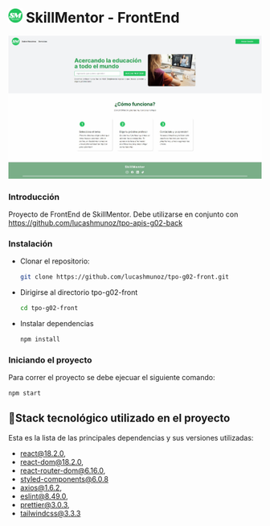 # <img src="src/assets/smlogo.png" width="28"/> SkillMentor - FrontEnd

![Screenshot](src/assets/SkillMentor.jpg)

### Introducción

Proyecto de FrontEnd de SkillMentor. Debe utilizarse en conjunto con https://github.com/lucashmunoz/tpo-apis-g02-back

### Instalación

- Clonar el repositorio:
  ```bash
  git clone https://github.com/lucashmunoz/tpo-g02-front.git
  ```
- Dirigirse al directorio tpo-g02-front

  ```bash
  cd tpo-g02-front
  ```

- Instalar dependencias

  ```bash
  npm install
  ```

### Iniciando el proyecto

Para correr el proyecto se debe ejecuar el siguiente comando:

```bash
npm start
```

## 🔌Stack tecnológico utilizado en el proyecto

Esta es la lista de las principales dependencias y sus versiones utilizadas:

- react@18.2.0,
- react-dom@18.2.0,
- react-router-dom@6.16.0,
- styled-components@6.0.8
- axios@1.6.2,
- eslint@8.49.0,
- prettier@3.0.3,
- tailwindcss@3.3.3
